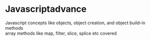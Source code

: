 # Javascriptadvance
Javascript concepts like objects, object creation, and object build-in methods <br>
array methods like map, filter, slice, splice etc covered
